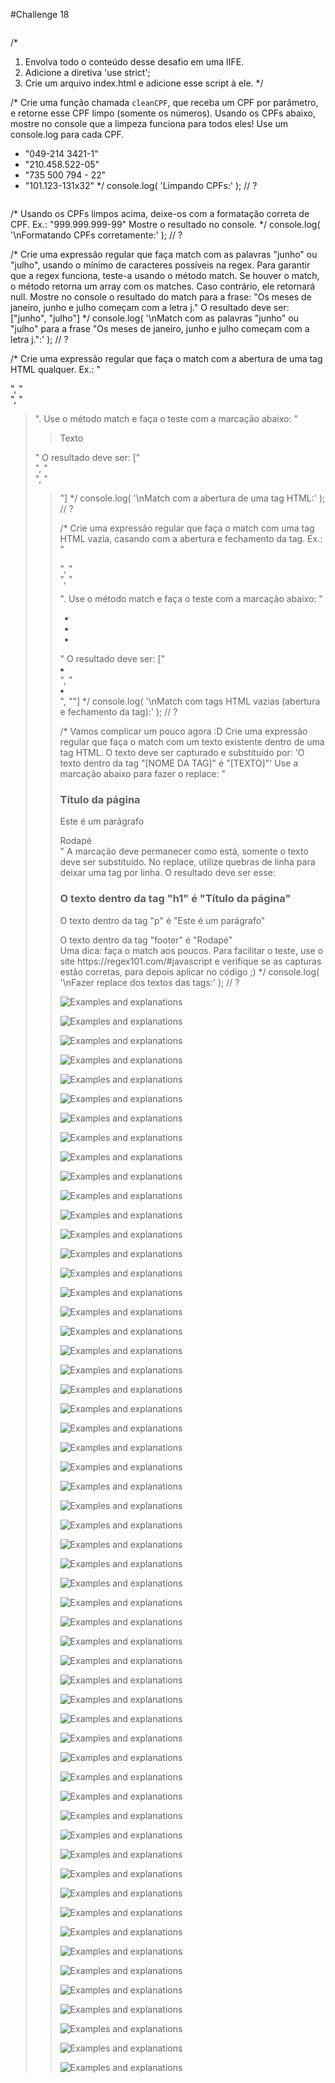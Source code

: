 #Challenge 18

![]()


/*
1. Envolva todo o conteúdo desse desafio em uma IIFE.
2. Adicione a diretiva 'use strict';
3. Crie um arquivo index.html e adicione esse script à ele.
*/

/*
Crie uma função chamada `cleanCPF`, que receba um CPF por parâmetro, e
retorne esse CPF limpo (somente os números).
Usando os CPFs abaixo, mostre no console que a limpeza funciona para todos
eles! Use um console.log para cada CPF.
- "049-214 3421-1"
- "210.458.522-05"
- "735 500 794 - 22"
- "101.123-131x32"
*/
console.log( 'Limpando CPFs:' );
// ?

![]()

/*
Usando os CPFs limpos acima, deixe-os com a formatação correta de CPF.
Ex.: "999.999.999-99"
Mostre o resultado no console.
*/
console.log( '\nFormatando CPFs corretamente:' );
// ?

/*
Crie uma expressão regular que faça match com as palavras "junho" ou "julho",
usando o mínimo de caracteres possíveis na regex.
Para garantir que a regex funciona, teste-a usando o método match. Se houver
o match, o método retorna um array com os matches. Caso contrário, ele
retornará null.
Mostre no console o resultado do match para a frase:
"Os meses de janeiro, junho e julho começam com a letra j."
O resultado deve ser:
["junho", "julho"]
*/
console.log( '\nMatch com as palavras "junho" ou "julho" para a frase "Os meses de janeiro, junho e julho começam com a letra j.":' );
// ?

/*
Crie uma expressão regular que faça o match com a abertura de uma tag
HTML qualquer.
Ex.: "<div>", "<section>", "<blockquote>".
Use o método match e faça o teste com a marcação abaixo:
"<div><section><blockquote>Texto <img /></blockquote></section></div>"
O resultado deve ser:
["<div>", "<section>", "<blockquote>"]
*/
console.log( '\nMatch com a abertura de uma tag HTML:' );
// ?

/*
Crie uma expressão regular que faça o match com uma tag HTML vazia, casando
com a abertura e fechamento da tag.
Ex.: "<div></div>", "<section></section>", "<blockquote></blockquote>".
Use o método match e faça o teste com a marcação abaixo:
"<div><ul><li></li><li></li><li><span></span></li></ul></div>"
O resultado deve ser:
["<li></li>", "<li></li>", "<span></span>"]
*/
console.log( '\nMatch com tags HTML vazias (abertura e fechamento da tag):' );
// ?

/*
Vamos complicar um pouco agora :D
Crie uma expressão regular que faça o match com um texto existente dentro de
uma tag HTML. O texto deve ser capturado e substituído por:
'O texto dentro da tag "[NOME DA TAG]" é "[TEXTO]"'
Use a marcação abaixo para fazer o replace:
"<h1>Título da página</h1><p>Este é um parágrafo</p><footer>Rodapé</footer>"
A marcação deve permanecer como está, somente o texto deve ser substituído.
No replace, utilize quebras de linha para deixar uma tag por linha.
O resultado deve ser esse:
<h1>O texto dentro da tag "h1" é "Título da página"</h1>
<p>O texto dentro da tag "p" é "Este é um parágrafo"</p>
<footer>O texto dentro da tag "footer" é "Rodapé"</footer>
Uma dica: faça o match aos poucos. Para facilitar o teste, use o site
https://regex101.com/#javascript e verifique se as capturas estão
corretas, para depois aplicar no código ;)
*/
console.log( '\nFazer replace dos textos das tags:' );
// ?



![Examples and explanations]()

![Examples and explanations]()

![Examples and explanations]()

![Examples and explanations]()

![Examples and explanations]()

![Examples and explanations]()

![Examples and explanations]()

![Examples and explanations]()

![Examples and explanations]()

![Examples and explanations]()

![Examples and explanations]()

![Examples and explanations]()

![Examples and explanations]()

![Examples and explanations]()

![Examples and explanations]()

![Examples and explanations]()

![Examples and explanations]()

![Examples and explanations]()

![Examples and explanations]()

![Examples and explanations]()

![Examples and explanations]()

![Examples and explanations]()

![Examples and explanations]()

![Examples and explanations]()

![Examples and explanations]()

![Examples and explanations]()

![Examples and explanations]()

![Examples and explanations]()

![Examples and explanations]()

![Examples and explanations]()

![Examples and explanations]()

![Examples and explanations]()

![Examples and explanations]()

![Examples and explanations]()

![Examples and explanations]()

![Examples and explanations]()

![Examples and explanations]()

![Examples and explanations]()

![Examples and explanations]()

![Examples and explanations]()

![Examples and explanations]()

![Examples and explanations]()

![Examples and explanations]()

![Examples and explanations]()

![Examples and explanations]()

![Examples and explanations]()

![Examples and explanations]()

![Examples and explanations]()

![Examples and explanations]()

![Examples and explanations]()

![Examples and explanations]()

![Examples and explanations]()

![Examples and explanations]()

![Examples and explanations]()

![Examples and explanations]()

![Examples and explanations]()